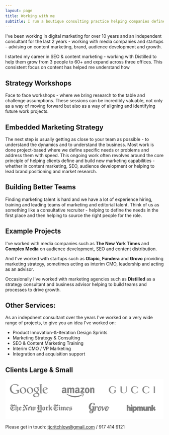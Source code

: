 ```yaml
---
layout: page
title: Working with me
subtitle: I run a boutique consulting practice helping companies define and build digital marketing capabilities.
---
```


I've been working in digital marketing for over 10 years and an independent consultant for the last 2 years - working with media companies and startups - advising on content marketing, brand, audience development and growth.

I started my career in SEO & content marketing - working with Distilled to help them grow from 3 people to 60+ and expand across three offices. This consistent focus on content has helped me understand how 

## Strategy Workshops

Face to face workshops - where we bring research to the table and challenge assumptions. These sessions can be incredibly valuable, not only as a way of moving forward but also as a way of aligning and identifying future work projects.

## Embedded Marketing Strategy

The next step is usually getting as close to your team as possible - to understand the dynamics and to understand the business. Most work is done project-based where we define specific needs or problems and address them with speed. This ongoing work often revolves around the core principle of helping clients define and build new marketing capabilities - whether in content marketing, SEO, audience development or helping to lead brand positioning and market research.

## Building Better Teams

Finding marketing talent is hard and we have a lot of experience hiring, training and leading teams of marketing and editorial talent. Think of us as something like a consultative recruiter - helping to define the needs in the first place and then helping to source the right people for the role.


## Example Projects

I've worked with media companies such as **The New York Times** and **Complex Media** on audience development, SEO and content distribution.

And I've worked with startups such as **Olapic**, **Fundera** and **Grovo** providing marketing strategy, sometimes acting as interim CMO, leadership and acting as an advisor.

Occasionally I've worked with marketing agencies such as **Distilled** as a strategy consultant and business advisor helping to build teams and processes to drive growth. 

## Other Services:

As an indepdnent consultant over the years I've worked on a very wide range of projects, to give you an idea I've worked on:

- Product Innovation-&-Iteration Design Sprints
- Marketing Strategy & Consulting
- SEO & Content Marketing Training
- Interim CMO / VP Marketing
- Integration and acquisition support

## Clients Large & Small

![I <3 clients](/images/clientsgrey.png)

Please get in touch: <tjcritchlow@gmail.com> / 917 414 9121
